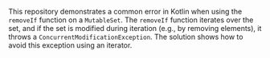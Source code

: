 This repository demonstrates a common error in Kotlin when using the `removeIf` function on a `MutableSet`.  The `removeIf` function iterates over the set, and if the set is modified during iteration (e.g., by removing elements), it throws a `ConcurrentModificationException`. The solution shows how to avoid this exception using an iterator.